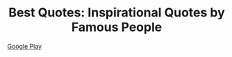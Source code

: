 <div align="center">

# Best Quotes: Inspirational Quotes by Famous People

</div>

[Google Play](https://play.google.com/store/apps/details?id=com.lifequotes.bestquotes)
